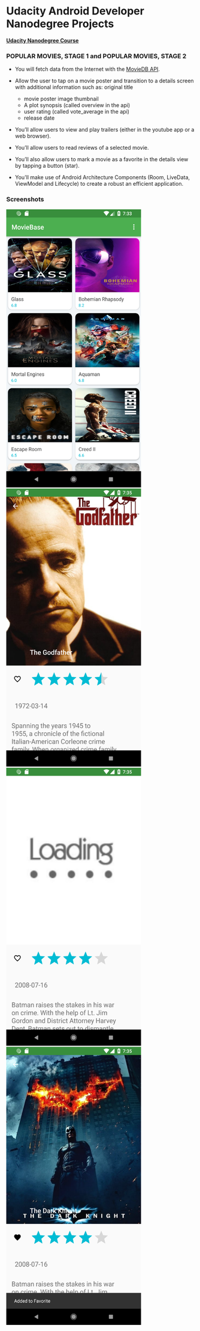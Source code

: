 # Udacity Android Developer Nanodegree Projects

**[Udacity Nanodegree Course](https://in.udacity.com/course/android-developer-nanodegree-by-google--nd801)**

### POPULAR MOVIES, STAGE 1 and POPULAR MOVIES, STAGE 2

- You will fetch data from the Internet with the [MovieDB API](https://www.themoviedb.org/).

* Allow the user to tap on a movie poster and transition to a details screen with additional information such as:
  original title

  - movie poster image thumbnail
  - A plot synopsis (called overview in the api)
  - user rating (called vote_average in the api)
  - release date

* You’ll allow users to view and play trailers (either in the youtube app or a web browser).
* You’ll allow users to read reviews of a selected movie.
* You’ll also allow users to mark a movie as a favorite in the details view by tapping a button (star).
* You'll make use of Android Architecture Components (Room, LiveData, ViewModel and Lifecycle) to create a robust an efficient application.

### Screenshots

<img src="https://github.com/udayrajsawhney/Udacity-Android-Nanodegree-Projects/blob/master/screenshots/1.png" width="360" height="740"/> <img src="https://github.com/udayrajsawhney/Udacity-Android-Nanodegree-Projects/blob/master/screenshots/2.png" width="360" height="740"/> <img src="https://github.com/udayrajsawhney/Udacity-Android-Nanodegree-Projects/blob/master/screenshots/3.png" width="360" height="740"/> <img src="https://github.com/udayrajsawhney/Udacity-Android-Nanodegree-Projects/blob/master/screenshots/4.png" width="360" height="740"/>

